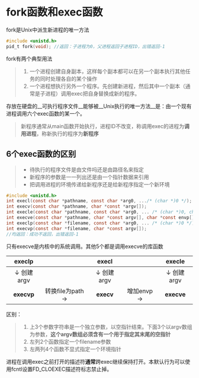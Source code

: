 # fork函数和exec函数

fork是Unix中派生新进程的唯一方法

```c
#include <unistd.h>
pid_t fork(void); //返回：子进程为0，父进程返回子进程ID，出错返回-1
```

fork有两个典型用法

> 1. 一个进程创建自身副本，这样每个副本都可以在另一个副本执行其他任务的同时处理各自的某个操作
> 2. 一个进程想执行另外一个程序。先创建新进程，然后其中一个副本（通常是子进程）调用exec把自身替换成新的程序。

存放在硬盘的__可执行程序文件__能够被__Unix执行的唯一方法__是：由一个现有进程调用六个exec函数的某一个。

> 新程序通常从main函数开始执行，进程ID不改变，称调用exec的进程为**调用进程**，称新执行的程序为**新程序**

## 6个exec函数的区别

> + 待执行的程序文件是由文件吗还是由路径名来指定
> + 新程序的参数是一一列出还是由一个指针数据来引用
> + 把调用进程的环境传递给新程序还是给新程序指定一个新环境

```c
#include <unistd.h>
int execl(const char *pathname, const char *arg0, .../* (char *)0 */);
int execv(const char *pathname, char *const *argv[]);
int execle(const char *pathname, const char *arg0, ... /* (char *)0, char *const envp[] */);
int execve(const char *pathname, char *const argv[], char *const envp[]);
int execlp(const char *filename, const char *arg0, ... /* (char *)0 */);
int execvp(const char *filename, char *const argv[]);
//均返回：成功不返回，出错返回-1
```

只有execve是内核中的系统调用。其他5个都是调用execve的库函数

| execlp |      | execl |      | execle |
| :------: | :----: | :-----: | :----: | :------: |
| ↓ 创建argv |      | ↓ 创建argv |      | ↓ 创建argv |
| **execvp** | 转换file为path -> | **execv** | 增加envp -> | **execve** |

区别：

> 1. 上3个参数字符串是一个独立参数，以空指针结束。下面3个以argv数组为参数，**这个argv数组必须含有一个用于指定其末尾的空指针**
> 2. 左列2个函数指定一个filename参数
> 3. 左两列4个函数不显式指定一个环境指针

进程在调用exec之前打开的描述符**通常**跨exec继续保持打开。本默认行为可以使用fcntl设置FD_CLOEXEC描述符标志禁止掉。
